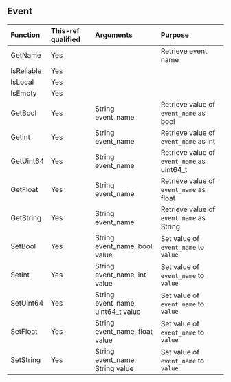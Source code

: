 ## Event

| Function | This-ref qualified | Arguments | Purpose |
| :-- | :-- | :-- | :-- |
| GetName | Yes | | Retrieve event name | 
| IsReliable | Yes | | |
| IsLocal | Yes | | |
| IsEmpty | Yes | | |
| GetBool | Yes | String event_name | Retrieve value of `event_name` as bool |
| GetInt | Yes | String event_name | Retrieve value of `event_name` as int |
| GetUint64 | Yes | String event_name | Retrieve value of `event_name` as uint64_t |
| GetFloat | Yes | String event_name | Retrieve value of `event_name` as float |
| GetString | Yes | String event_name | Retrieve value of `event_name` as String |
| SetBool | Yes | String event_name, bool value | Set value of `event_name` to `value` |
| SetInt | Yes | String event_name, int value | Set value of `event_name` to `value` |
| SetUint64 | Yes | String event_name, uint64_t value | Set value of `event_name` to `value` |
| SetFloat | Yes | String event_name, float value | Set value of `event_name` to `value` |
| SetString | Yes | String event_name, String value | Set value of `event_name` to `value` |
